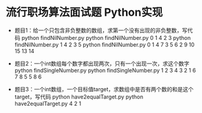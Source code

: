 流行职场算法面试题 Python实现
=============================
- 题目1：给一个只包含非负整数的数组，求第一个没有出现的非负整数，写代码
python findNilNumber.py
python findNilNumber.py 0 1 4 2 3
python findNilNumber.py 1 4 2 3 5
python findNilNumber.py 0 1 4 7 3 5 6 2 9 10 15 13 14

- 题目2：一个int数组每个数字都出现两次，只有一个出现一次，求这个数字
python findSingleNumber.py
python findSingleNumber.py 1 2 3 4 3 2 1 6 7 8 5 5 8 6

- 题目3：一个int数组，一个目标值target，求数组中是否有两个数的和是这个target，写代码
python have2equalTarget.py
python have2equalTarget.py 4 2 1 
